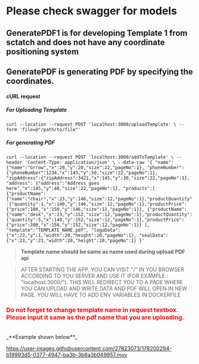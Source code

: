 # Please check swagger for models

## GeneratePDF1 is for developing Template 1 from sctatch and does not have any coordinate positioning system

## GeneratePDF is generating PDF by specifying the coordinates.

#### cURL request

##### For Uploading Template

`curl --location --request POST 'localhost:3000/uploadTemplate' \ --form 'file=@"/path/to/file"'`

##### For generating PDF

`curl --location --request POST 'localhost:3000/addToTemplate' \ --header 'Content-Type: application/json' \ --data-raw '{ "name":{"name":"Grrow","x":20,"y":20,"size":22,"pageNo":1}, "phoneNumber":{"phoneNumber":1234,"x":145,"y":50,"size":22,"pageNo":1}, "zipAddress":{"zipAddress":3421,"x":145,"y":30,"size":22,"pageNo":1}, "address": {"address":"Address goes here","x":145,"y":40,"size":22,"pageNo":1}, "products":[ {"productName":{"name":"chair","x":23,"y":146,"size":12,"pageNo":1},"productQuantity":{"quantity":1,"x":140,"y":146,"size":12,"pageNo":1},"productPrice":{"price":100,"x":150,"y":146,"size":12,"pageNo":1}}, {"productName":{"name":"desk","x":23,"y":152,"size":12,"pageNo":1},"productQuantity":{"quantity":5,"x":140,"y":152,"size":12,"pageNo":1},"productPrice":{"price":200,"x":150,"y":152,"size":12,"pageNo":1}} ], "template":"TEMPLATE_NAME.pdf", "logoData":{"x":23,"y":1,"width":20,"height":20,"pageNo":1}, "sealData":{"x":23,"y":23,"width":20,"height":20,"pageNo":1} }'`
<br>

> **Template name should be same as name used during upload PDF api**

> AFTER STARTING THE APP, YOU CAN VISIT "/" IN YOU BROWSER ACCORDING TO YOU SERVER AND USE IT (FOR EXAMPLE : "localhost:3000/"). THIS WILL REDIRECT YOU TO A PAGE WHERE YOU CAN UPLOAD AND WRITE DATA AND PDF WILL OPEN IN NEW PAGE. YOU WILL HAVE TO ADD ENV VARIABLES IN DOCKERFILE

### <span style="color:red">Do not forget to change template name in request textbox. Please input it same as the pdf name that you are uploading.</span>

<br>
_**Example shown below**_

https://user-images.githubusercontent.com/27823073/178200294-b19993d5-0377-4947-ba3b-3b8a3b049957.mov

